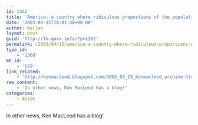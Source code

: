 ```yaml
---
id: 1362
title: 'America: a country where ridiculous proportions of the population believe they were created by god, abducted by aliens, and attacked by Iraq'
date: '2003-04-15T10:01:48+00:00'
author: Kellan
layout: post
guid: 'http://lm.quxx.info/?p=1362'
permalink: /2003/04/15/america-a-country-where-ridiculous-proportions-of-the-population-believe-they-were-created-by-god-abducted-by-aliens-and-attacked-by-iraq/
typo_id:
    - '1360'
mt_id:
    - '629'
link_related:
    - 'http://kenmacleod.blogspot.com/2003_03_23_kenmacleod_archive.html'
raw_content:
    - 'In other news, Ken MacLeod has a blog!'
categories:
    - Aside
---
```


In other news, Ken MacLeod has a blog!